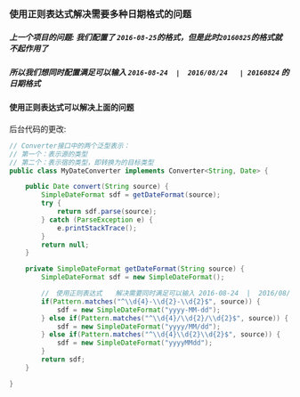 ### 使用正则表达式解决需要多种日期格式的问题


##### 上一个项目的问题: 我们配置了 `2016-08-25`的格式，但是此时`20160825`的格式就不起作用了


##### 所以我们想同时配置满足可以输入 `2016-08-24  |  2016/08/24   | 20160824` 的日期格式


#### 使用正则表达式可以解决上面的问题


后台代码的更改: 

```java
// Converter接口中的两个泛型表示：
// 第一个：表示源的类型
// 第二个：表示宿的类型，即转换为的目标类型
public class MyDateConverter implements Converter<String, Date> {

	public Date convert(String source) {
		SimpleDateFormat sdf = getDateFormat(source);
		try {
			return sdf.parse(source);
		} catch (ParseException e) {   
			e.printStackTrace();
		}
		return null;
	}

	private SimpleDateFormat getDateFormat(String source) {
		SimpleDateFormat sdf = new SimpleDateFormat();

		//　使用正则表达式　　解决需要同时满足可以输入 2016-08-24  |  2016/08/24   | 20160824  的问题
		if(Pattern.matches("^\\d{4}-\\d{2}-\\d{2}$", source)) {
			sdf = new SimpleDateFormat("yyyy-MM-dd");
		} else if(Pattern.matches("^\\d{4}/\\d{2}/\\d{2}$", source)) {
			sdf = new SimpleDateFormat("yyyy/MM/dd");
		} else if(Pattern.matches("^\\d{4}\\d{2}\\d{2}$", source)) {
			sdf = new SimpleDateFormat("yyyyMMdd");
		} 
		return sdf;
	}

}
```